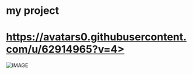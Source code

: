 
# my project
# https://avatars0.githubusercontent.com/u/62914965?v=4>
![IMAGE](https://avatars0.githubusercontent.com/u/62914965?v=4>)
